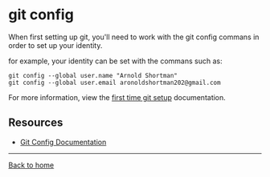 # git config

When first setting up git, you'll need to work with the git config commans in order to set up your identity.

for example, your identity can be set with the commans such as:

```
git config --global user.name "Arnold Shortman"
git config --global user.email aronoldshortman202@gmail.com
```

For more information, view the [first time git setup](https://git-scm.com/book/en/v2/Getting-Started-First-Time-Git-Setup) documentation.

## Resources

- [Git Config Documentation](https://git-scm.com/docs/git-config)

---

[Back to home](../README.md)
